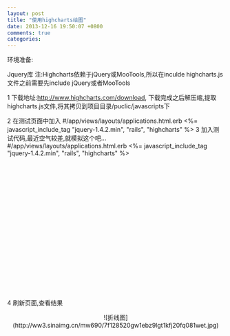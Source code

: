 ```yaml
---
layout: post
title: "使用highcharts绘图"
date: 2013-12-16 19:50:07 +0800
comments: true
categories: 
---
```


环境准备:

Jquery库
注:Highcharts依赖于jQuery或MooTools,所以在inculde highcharts.js文件之前需要先include jQuery或者MooTools

1 下载地址:http://www.highcharts.com/download,
下载完成之后解压缩,提取highcharts.js文件,将其拷贝到项目目录/puclic/javascripts下

2 在测试页面中加入
        #/app/views/layouts/applications.html.erb
        <%= javascript_include_tag "jquery-1.4.2.min", "rails", "highcharts" %>
3 加入测试代码,最近空气较差,就模拟这个吧...
        #/app/views/layouts/applications.html.erb
        <%= javascript_include_tag "jquery-1.4.2.min", "rails", "highcharts" %>
        <div id="test_chart" style="width: 560px; height: 300px;"></div>
         <script type="text/javascript" charset="utf-8">
            $(function () {
                new Highcharts.Chart({
                    chart: { renderTo: 'test_chart' },  // 传入div id,指定chart位置
                    title: { text: '空气质量检测' },  // chart标题
                    xAxis: {
                        title: { text: '日期'},   //x轴标题
                        type: 'datetime'       //x轴数据类型
                    },
                    yAxis: {
                        title: { text: 'PM2.5'}    //y轴标题
                    },
                    series: [{
                        name: "北京",
                        pointInterval: <%= 1.day * 1000 %>,   //x轴间隔,单位是微秒
                        pointStart: <%= 1.weeks.ago.at_midnight.to_i * 1000 %>, //x轴起始
                        data: [100,200,500,700] //随便指定一个数组模拟一下
                    },
                        {
                            name: "上海",
                            pointInterval: <%= 1.day * 1000 %>,   //x轴间隔,单位是微秒
                            pointStart: <%= 1.weeks.ago.at_midnight.to_i * 1000 %>, //x轴起始
                            data: [200,100,600,300] //随便指定一个数组模拟一下
                        }
                    ]
                });
            });
</script>


4 刷新页面,查看结果

<center>![折线图](http://ww3.sinaimg.cn/mw690/7f128520gw1ebz9lgt1kfj20fq081wet.jpg)</center>



